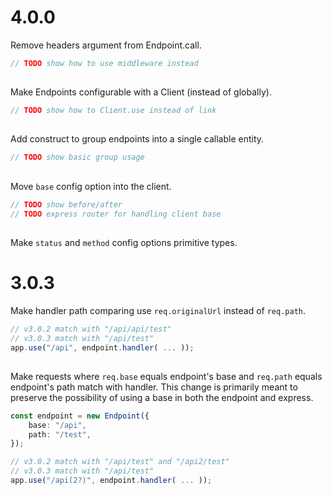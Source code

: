 # 4.0.0

Remove headers argument from Endpoint.call.

```typescript
// TODO show how to use middleware instead
```

##

Make Endpoints configurable with a Client (instead of globally).


```typescript
// TODO show how to Client.use instead of link
```

##

Add construct to group endpoints into a single callable entity.

```typescript
// TODO show basic group usage
```

##

Move `base` config option into the client.

```typescript
// TODO show before/after
// TODO express router for handling client base
```

##

Make `status` and `method` config options primitive types.

# 3.0.3

Make handler path comparing use `req.originalUrl` instead of `req.path`.

```typescript
// v3.0.2 match with "/api/api/test"
// v3.0.3 match with "/api/test"
app.use("/api", endpoint.handler( ... ));
```

##

Make requests where `req.base` equals endpoint's base and `req.path` equals endpoint's path match with handler. This change is primarily meant to preserve the possibility of using a base in both the endpoint and express.

```typescript
const endpoint = new Endpoint({
    base: "/api",
    path: "/test",
});

// v3.0.2 match with "/api/test" and "/api2/test"
// v3.0.3 match with "/api/test"
app.use("/api(2?)", endpoint.handler( ... ));
```
